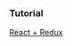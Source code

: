 
### Tutorial
[React + Redux](https://medium.com/front-end-developers/react-redux-tutorial-d1f6c6652759)